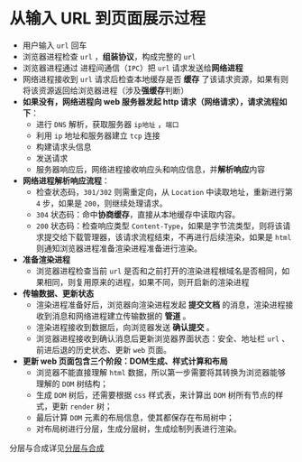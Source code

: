 # 从输入 URL 到页面展示过程

- 用户输入 `url` 回车
- 浏览器进程检查 `url` ，**组装协议**，构成完整的 `url`
- 浏览器进程通过 进程间通信（`IPC`）把 `url` 请求发送给**网络进程**
- 网络进程接收到 `url` 请求后检查本地缓存是否 **缓存** 了该请求资源，如果有则将该资源返回给浏览器进程（涉及**强缓存**判断）
- **如果没有，网络进程向 web 服务器发起 http 请求（网络请求），请求流程如下**：
  - 进行 `DNS` 解析，获取服务器 `ip地址` ，`端口`
  - 利用 `ip` 地址和服务器建立 `tcp` 连接
  - 构建请求头信息
  - 发送请求
  - 服务器响应后，网络进程接收响应头和响应信息，并**解析响应**内容
- **网络进程解析响应流程**：
  - 检查状态码，`301/302` 则需重定向，从 `Location` 中读取地址，重新进行第 `4` 步，如果是 `200`，则继续处理请求。
  - `304` 状态码：命中**协商缓存**，直接从本地缓存中读取内容。
  - `200` 状态码：检查响应类型 `Content-Type`，如果是字节流类型，则将该请求提交给下载管理器，该请求流程结束，不再进行后续渲染，如果是 `html` 则通知浏览器进程准备渲染进程准备进行渲染。
- **准备渲染进程**
  - 浏览器进程检查当前 `url` 是否和之前打开的渲染进程根域名是否相同，如果相同，则复用原来的进程，如果不同，则开启新的渲染进程
- **传输数据、更新状态**
  - 渲染进程准备好后，浏览器向渲染进程发起 **提交文档** 的消息，渲染进程接收到消息和网络进程建立传输数据的 **管道** 。
  - 渲染进程接收到数据后，向浏览器发送 **确认提交** 。
  - 浏览器进程接收到确认消息后更新浏览器界面状态：安全、地址栏 `url` 、前进后退的历史状态、更新 `web` 页面。
- **更新 web 页面包含三个阶段：DOM生成、样式计算和布局**
  - 浏览器不能直接理解 `html` 数据，所以第一步需要将其转换为浏览器能够理解的 `DOM` 树结构；
  - 生成 `DOM` 树后，还需要根据 `css` 样式表，来计算出 `DOM` 树所有节点的样式，更新 `render` 树；
  - 最后计算 `DOM` 元素的布局信息，使其都保存在布局树中；
  - 对布局树进行分层，生成分层树，生成绘制列表进行渲染。



分层与合成详见[分层与合成](https://i-lafen.github.io/site/browser/layer)
